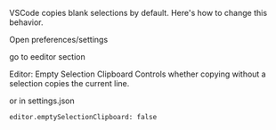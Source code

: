 VSCode copies blank selections by default. Here's how to change this behavior.

Open preferences/settings

go to eeditor section

Editor: Empty Selection Clipboard
Controls whether copying without a selection copies the current line.


or in settings.json
```
editor.emptySelectionClipboard: false
```
